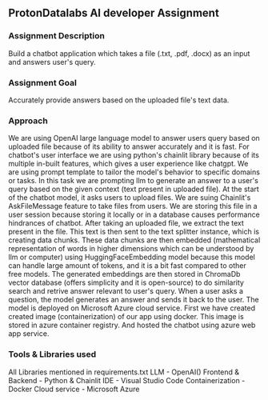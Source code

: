 ## ProtonDatalabs AI developer Assignment

### Assignment Description
Build a chatbot application which takes a file (.txt, .pdf, .docx) as an input and answers user's query.

### Assignment Goal
Accurately provide answers based on the uploaded file's text data.

### Approach
We are using OpenAI large language model to answer users query based on uploaded file because of its ability to answer accurately and it is fast. For chatbot's user interface we are using python's chainlit library because of its multiple in-built features, which gives a user experience like chatgpt. 
We are using prompt template to tailor the model's behavior to specific domains or tasks. In this task we are prompting llm to generate an answer to a user's query based on the given context (text present in uploaded file). At the start of the chatbot model, it asks users to upload files. We are suing Chainlit's AskFileMessage feature to take files from users. We are storing this file in a user session because storing it locally or in a database causes performance hindrances of chatbot. 
After taking an uploaded file, we extract the text present in the file. This text is then sent to the text splitter instance, which is creating data chunks. These data chunks are then embedded (mathematical representation of words in higher dimensions which can be understood by llm or computer) using HuggingFaceEmbedding model because this model can handle large amount of tokens, and it is a bit fast compared to other free models. The generated embeddings are then stored in ChromaDb vector database (offers simplicity and it is open-source) to do similarity search and retrive answer relevant to user's query. 
When a user asks a question, the model  generates an answer and sends it back to the user.
The model is deployed on Microsoft Azure cloud service. First we have created created image (containerization) of our app using docker. This image is stored in azure container registry. And hosted the chatbot using azure web app service.


### Tools & Libraries used
All Libraries mentioned in requirements.txt
LLM - OpenAI()
Frontend & Backend - Python & Chainlit
IDE - Visual Studio Code
Containerization - Docker
Cloud service - Microsoft Azure